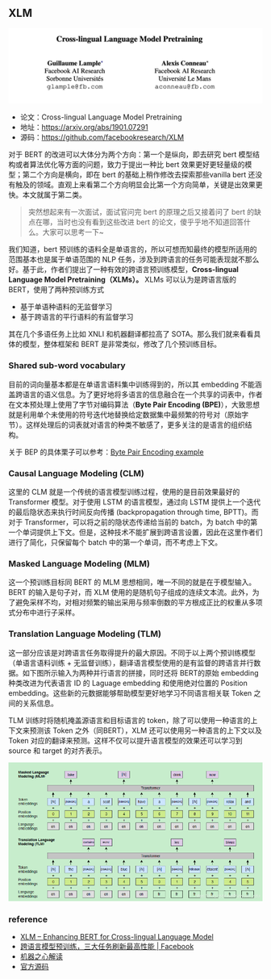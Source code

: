 ## XLM

![](../../../pics/XLM/xlm-1.jpeg)

- 论文：Cross-lingual Language Model Pretraining
- 地址：https://arxiv.org/abs/1901.07291
- 源码：https://github.com/facebookresearch/XLM

对于 BERT 的改进可以大体分为两个方向：第一个是纵向，即去研究 bert 模型结构或者算法优化等方面的问题，致力于提出一种比 bert 效果更好更轻量级的模型；第二个方向是横向，即在 bert 的基础上稍作修改去探索那些vanilla bert 还没有触及的领域。直观上来看第二个方向明显会比第一个方向简单，关键是出效果更快。本文就属于第二类。

> 突然想起来有一次面试，面试官问完 bert 的原理之后又接着问了 bert 的缺点在哪，当时也没有看到这些改进 bert 的论文，傻乎乎地不知道回答什么。大家可以思考一下~

我们知道，bert 预训练的语料全是单语言的，所以可想而知最终的模型所适用的范围基本也是属于单语范围的 NLP 任务，涉及到跨语言的任务可能表现就不那么好。基于此，作者们提出了一种有效的跨语言预训练模型，**Cross-lingual Language Model Pretraining（XLMs）。** XLMs 可以认为是跨语言版的 BERT，使用了两种预训练方式

- 基于单语种语料的无监督学习
- 基于跨语言的平行语料的有监督学习

其在几个多语任务上比如 XNLI 和机器翻译都拉高了 SOTA。那么我们就来看看具体的模型，整体框架和 BERT 是非常类似，修改了几个预训练目标。

### Shared sub-word vocabulary

目前的词向量基本都是在单语言语料集中训练得到的，所以其 embedding 不能涵盖跨语言的语义信息。为了更好地将多语言的信息融合在一个共享的词表中，作者在文本预处理上使用了字节对编码算法（**Byte Pair Encoding (BPE)**），大致思想就是利用单个未使用的符号迭代地替换给定数据集中最频繁的符号对（原始字节）。这样处理后的词表就对语言的种类不敏感了，更多关注的是语言的组织结构。

关于 BEP 的具体栗子可以参考：[Byte Pair Encoding example](https://gist.github.com/ranihorev/6ba9a88c9e7401b603cd483dd767e783)

### Causal Language Modeling (CLM)

这里的 CLM 就是一个传统的语言模型训练过程，使用的是目前效果最好的 Transformer 模型。对于使用 LSTM 的语言模型，通过向 LSTM 提供上一个迭代的最后隐状态来执行时间反向传播 (backpropagation through time, BPTT)。而对于 Transformer，可以将之前的隐状态传递给当前的 batch，为 batch 中的第一个单词提供上下文。但是，这种技术不能扩展到跨语言设置，因此在这里作者们进行了简化，只保留每个 batch 中的第一个单词，而不考虑上下文。

### Masked Language Modeling (MLM)

这一个预训练目标同 BERT 的 MLM 思想相同，唯一不同的就是在于模型输入。BERT 的输入是句子对，而 XLM 使用的是随机句子组成的连续文本流。此外，为了避免采样不均，对相对频繁的输出采用与频率倒数的平方根成正比的权重从多项式分布中进行子采样。

### Translation Language Modeling (TLM)

这一部分应该是对跨语言任务取得提升的最大原因。不同于以上两个预训练模型（单语言语料训练 + 无监督训练），翻译语言模型使用的是有监督的跨语言并行数据。如下图所示输入为两种并行语言的拼接，同时还将 BERT的原始 embedding 种类改进为代表语言 ID 的 Laguage embedding 和使用绝对位置的 Position embedding。这些新的元数据能够帮助模型更好地学习不同语言相关联 Token 之间的关系信息。

TLM 训练时将随机掩盖源语言和目标语言的 token，除了可以使用一种语言的上下文来预测该 Token 之外（同BERT），XLM 还可以使用另一种语言的上下文以及 Token 对应的翻译来预测。这样不仅可以提升语言模型的效果还可以学习到 source 和 target 的对齐表示。 

![](../../../pics/XLM/xlm-2.jpeg)

### reference

- [XLM – Enhancing BERT for Cross-lingual Language Model](https://www.lyrn.ai/2019/02/11/xlm-cross-lingual-language-model/)
- [跨语言模型预训练，三大任务刷新最高性能 | Facebook](https://zhuanlan.zhihu.com/p/56152762)
- [机器之心解读](https://zhuanlan.zhihu.com/p/56314795)
- [官方源码](https://github.com/facebookresearch/XLM)

